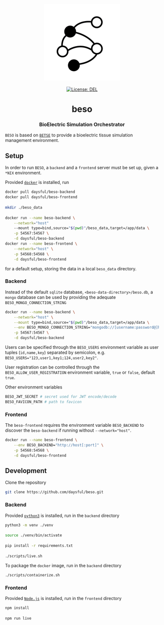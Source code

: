 <p align="center">
    <img src="https://raw.githubusercontent.com/daysful/beso/master/about/identity/beso-logo.png" height="250px">
    <br />
    <br />
    <a target="_blank" href="https://github.com/daysful/beso/blob/master/LICENSE">
        <img src="https://img.shields.io/badge/license-DEL-blue.svg?colorB=1380C3&style=for-the-badge" alt="License: DEL">
    </a>
</p>



<h1 align="center">
    beso
</h1>


<h3 align="center">
    BioElectric Simulation Orchestrator
</h3>


`BESO` is based on [`BETSE`](https://github.com/betsee/betse) to provide a bioelectric tissue simulation management environment.



## Setup

In order to run `BESO`, a `backend` and a `frontend` server must be set up, given a `*NIX` environment.

Provided [`docker`](https://docs.docker.com/get-docker/) is installed, run

``` bash
docker pull daysful/beso-backend
docker pull daysful/beso-frontend

mkdir ./beso_data

docker run --name beso-backend \
    --network="host"
    --mount type=bind,source="$(pwd)"/beso_data,target=/app/data \
    -p 54567:54567 \
    -d daysful/beso-backend
docker run --name beso-frontend \
    --network="host" \
    -p 54568:54568 \
    -d daysful/beso-frontend
```

for a default setup, storing the data in a local `beso_data` directory.

### Backend

Instead of the default `sqlite` database, `<beso-data-directory>/beso.db`, a `mongo` database can be used by providing the adequate `BESO_MONGO_CONNECTION_STRING`

``` bash
docker run --name beso-backend \
    --network="host" \
    --mount type=bind,source="$(pwd)"/beso_data,target=/app/data \
    --env BESO_MONGO_CONNECTION_STRING="mongodb://[username:password@]host[:port]" \
    -p 54567:54567 \
    -d daysful/beso-backend
```

Users can be specified through the `BESO_USERS` environment variable as user tuples (`id,name,key`) separated by semicolon, e.g. `BESO_USERS="123,user1,key1;124,user2,key2"`.

User registration can be controlled through the `BESO_ALLOW_USER_REGISTRATION` environment variable, `true` or `false`, default `true`.

Other environment variables

``` bash
BESO_JWT_SECRET # secret used for JWT encode/decode
BESO_FAVICON_PATH # path to favicon
```


### Frontend

The `beso-frontend` requires the environment variable `BESO_BACKEND` to discover the `beso-backend` if running without `--network="host"`.

``` bash
docker run --name beso-frontend \
    --env BESO_BACKEND="http://host[:port]" \
    -p 54568:54568 \
    -d daysful/beso-frontend
```



## Development

Clone the repository

``` bash
git clone https://github.com/daysful/beso.git
```

### Backend

Provided [`python3`](https://www.python.org/downloads/) is installed, run in the `backend` directory

``` bash
python3 -m venv ./venv

source ./venv/bin/activate

pip install -r requirements.txt

./scripts/live.sh
```

To package the `docker` image, run in the `backend` directory

``` bash
./scripts/containerize.sh
```


### Frontend

Provided [`Node.js`](https://nodejs.org/en/) is installed, run in the `frontend` directory

``` bash
npm install

npm run live
```
